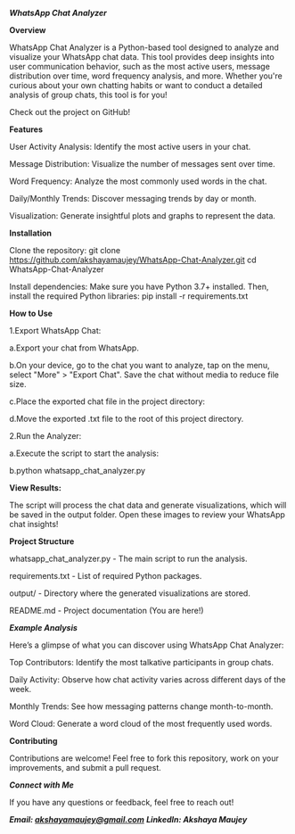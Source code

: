 ***WhatsApp Chat Analyzer***

**Overview**

WhatsApp Chat Analyzer is a Python-based tool designed to analyze and visualize your WhatsApp chat data. This tool provides deep insights into user communication behavior, such as the most active users, message distribution over time, word frequency analysis, and more. Whether you're curious about your own chatting habits or want to conduct a detailed analysis of group chats, this tool is for you!

Check out the project on GitHub!

**Features**

User Activity Analysis: Identify the most active users in your chat.

Message Distribution: Visualize the number of messages sent over time.

Word Frequency: Analyze the most commonly used words in the chat.

Daily/Monthly Trends: Discover messaging trends by day or month.

Visualization: Generate insightful plots and graphs to represent the data.


**Installation**

Clone the repository:
git clone https://github.com/akshayamaujey/WhatsApp-Chat-Analyzer.git
cd WhatsApp-Chat-Analyzer

Install dependencies: Make sure you have Python 3.7+ installed. Then, install the required Python libraries:
pip install -r requirements.txt

**How to Use**

1.Export WhatsApp Chat:

  a.Export your chat from WhatsApp.
  
  b.On your device, go to the chat you want to analyze, tap on the menu, select "More" > "Export Chat". Save the chat without media to reduce file size.
  
  c.Place the exported chat file in the project directory:
  
  d.Move the exported .txt file to the root of this project directory.
  
  
2.Run the Analyzer:

  a.Execute the script to start the analysis:
  
  b.python whatsapp_chat_analyzer.py
  

**View Results:**

The script will process the chat data and generate visualizations, which will be saved in the output folder. Open these images to review your WhatsApp chat insights!

**Project Structure**

whatsapp_chat_analyzer.py - The main script to run the analysis.

requirements.txt - List of required Python packages.

output/ - Directory where the generated visualizations are stored.

README.md - Project documentation (You are here!)


***Example Analysis***

Here’s a glimpse of what you can discover using WhatsApp Chat Analyzer:

Top Contributors: Identify the most talkative participants in group chats.

Daily Activity: Observe how chat activity varies across different days of the week.

Monthly Trends: See how messaging patterns change month-to-month.

Word Cloud: Generate a word cloud of the most frequently used words.


**Contributing**

Contributions are welcome! Feel free to fork this repository, work on your improvements, and submit a pull request.

***Connect with Me***

If you have any questions or feedback, feel free to reach out!

***Email: akshayamaujey@gmail.com***
***LinkedIn: Akshaya Maujey***
